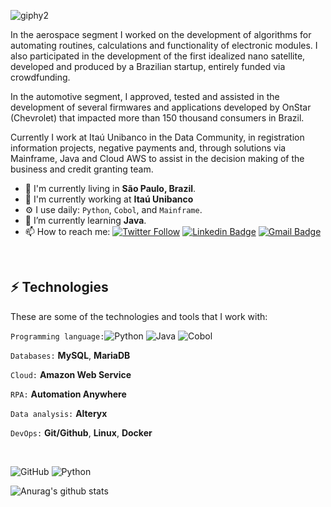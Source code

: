 
![giphy2](https://user-images.githubusercontent.com/40063504/87206039-36234c80-c2df-11ea-83bc-0a6171bfd782.gif)
<br/>

In the aerospace segment I worked on the development of algorithms for automating routines, calculations and functionality of electronic modules. I also participated in the development of the first idealized nano satellite, developed and produced by a Brazilian startup, entirely funded via crowdfunding.

In the automotive segment, I approved, tested and assisted in the development of several firmwares and applications developed by OnStar (Chevrolet) that impacted more than 150 thousand consumers in Brazil.

Currently I work at Itaú Unibanco in the Data Community, in registration information projects, negative payments and, through solutions via Mainframe, Java and Cloud AWS to assist in the decision making of the business and credit granting team.

-  📍  I'm currently living in **São Paulo, Brazil**.
- 🏢 I'm currently working at **Itaú Unibanco**
- ⚙️ I use daily: `Python`, `Cobol`, and `Mainframe`.
- 🌱 I’m currently learning **Java**.
- 📫 How to reach me:
[![Twitter Follow](https://img.shields.io/twitter/follow/mallonerz?style=social)](https://twitter.com/mallonerz)
[![Linkedin Badge](https://img.shields.io/badge/-LinkedIn-blue?style=flat-square&logo=Linkedin&logoColor=white&link=https://www.linkedin.com/in/vin%C3%ADcius-a-45180ab2/)](https://www.linkedin.com/in/vin%C3%ADcius-a-45180ab2/)
[![Gmail Badge](https://img.shields.io/badge/-Gmail-c14438?style=flat-square&logo=Gmail&logoColor=white&link=mailto:vmeazevedo@gmail.com)](mailto:vmeazevedo@gmail.com)

<br/>

## ⚡ Technologies

These are some of the technologies and tools that I work with:

`Programming language:`![Python](https://img.shields.io/badge/-Python-181717?style=flat-square&logo=Python)
![Java](https://img.shields.io/badge/-Java-007396?style=flat-square&logo=java)
![Cobol](https://img.shields.io/badge/-Cobol-darkblue?style=flat-square&logo=Cobol)


`Databases:` **MySQL**, **MariaDB**

`Cloud:` **Amazon Web Service**

`RPA:` **Automation Anywhere**

`Data analysis:` **Alteryx**

`DevOps:` **Git/Github**, **Linux**, **Docker**

<br/>

![GitHub](https://img.shields.io/badge/-GitHub-181717?style=flat-square&logo=github)
![Python](https://img.shields.io/badge/-Python-181717?style=flat-square&logo=Python)

![Anurag's github stats](https://github-readme-stats.vercel.app/api?username=vmeazevedo&show_icons=true&theme=dark)





